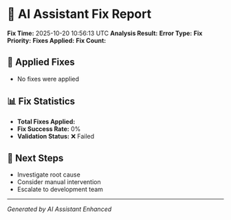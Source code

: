 # 🤖 AI Assistant Fix Report

**Fix Time:** 2025-10-20 10:56:13 UTC
**Analysis Result:** 
**Error Type:** 
**Fix Priority:** 
**Fixes Applied:** 
**Fix Count:** 

## 🔧 Applied Fixes

- No fixes were applied

## 📊 Fix Statistics

- **Total Fixes Applied:** 
- **Fix Success Rate:** 0%
- **Validation Status:** ❌ Failed

## 🎯 Next Steps

- Investigate root cause
- Consider manual intervention
- Escalate to development team

---
*Generated by AI Assistant Enhanced*
